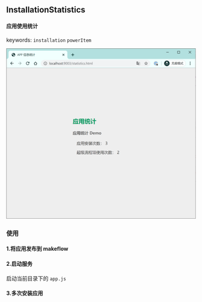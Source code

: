 ## InstallationStatistics

#### 应用使用统计

keywords: `installation` `powerItem`

![效果图](../SCREENSHOT/InstallationStatistics/1.png)

### 使用

#### 1.将应用发布到 makeflow

#### 2.启动服务

启动当前目录下的 `app.js`

#### 3.多次安装应用

